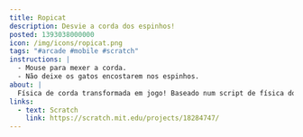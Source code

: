 ```yaml
---
title: Ropicat
description: Desvie a corda dos espinhos!
posted: 1393038000000
icon: /img/icons/ropicat.png
tags: "#arcade #mobile #scratch"
instructions: |
  - Mouse para mexer a corda.
  - Não deixe os gatos encostarem nos espinhos.
about: |
  Física de corda transformada em jogo! Baseado num script de física do usuário GreenConsole do Scratch.
links:
  - text: Scratch
    link: https://scratch.mit.edu/projects/18284747/
---
```


<scratch url="https://scratch.mit.edu/projects/18284747/"></scratch>
